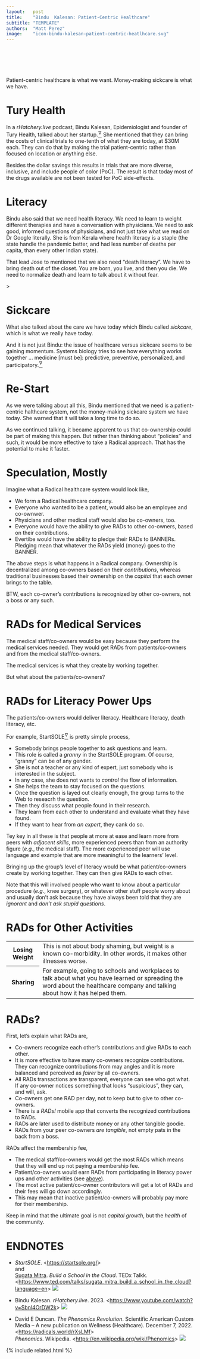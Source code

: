 ```yaml
---
layout:   post
title:    "Bindu  Kalesan: Patient-Centric Healthcare"
subtitle: "TEMPLATE"
authors:  "Matt Perez"
image:    "icon-bindu-kalesan-patient-centric-heatlhcare.svg"
---
```


<div style="display:none;">
 <p>Patient-centric healthcare is what we need and want. Money-making sickcare is what we have.</p>
</div>

<h1>&nbsp;</h1>
 <p>Patient-centric healthcare is what we want. Money-making sickcare is what we have.</p>

<h1>Tury Health</h1>
 <p>In a <em>rHatchery.live</em> podcast, Bindu Kalesan, Epidemiologist and founder of Tury Health, talked about her startup.<a href="#en02"><sup id="bm02">&hairsp;&nabla;&hairsp;</sup></a> She mentioned that they can bring the costs of clinical trials to one-tenth of what they are today, at $30M each. They can do that by making the trial patient-centric rather than focused on location or anything else.</p>
 <p>Besides the dollar savings this results in trials that are more diverse, inclusive, and include people of color (PoC). The result is that today most of the drugs available are not been tested for PoC side-effects.</p>

<h1>Literacy</h1>
 <p>Bindu also said that we need health literacy. We need to learn to weight different therapies and have a conversation with physicians. We need to ask good, informed questions of physicians, and not just take what we read on Dr Google literally. She is from Kerala where health literacy is a staple (the state handle the pandemic better, and had less number of deaths per capita, than every other Indian state).</p>
 <p>That lead Jose to mentioned that we also need &ldquo;death literacy&rdquo;. We have to bring death out of the closet. You are born, you live, and then you die. We need to normalize death and learn to talk about it without fear.</p>>

<h1>Sickcare</h1>
 <p>What also talked about the care we have today which Bindu called <em>sickcare</em>, which is what we really have today.</p>
 <p>And it is not just Bindu: the issue of healthcare versus sickcare seems to be gaining momentum. <span class="_quotespan">Systems biology tries to see how everything works together &hellip; medicine [must be]: predictive, preventive, personalized, and participatory.</span><a href="#en03"><sup id="bm03">&hairsp;&nabla;&hairsp;</sup></a></p>

<h1>Re-Start</h1>
 <p>As we were talking about all this, Bindu mentioned that we need is <span class="_quotespan">a patient-centric halthcare system, not the money-making sickcare system we have today.</span> She warned that <span class="_quotespan">it will take a long time to do so.</span></p>
 <p>As we continued talking, it became apparent to us that co-ownership could be part of making this happen. But rather than thinking about &ldquo;policies&rdquo; and such, it would be more effective to take a <span class="_paradigm">Radical</span> approach. That has the potential to make it faster.</p>

<h1>Speculation, Mostly</h1>
 <p>Imagine what a <span class="_paradigm">Radical</span> healthcare system would look like,</p>
  <ul>
   <li>We form a <span class="_paradigm">Radical</span> healthcare company.</li>
   <li>Everyone who wanted to be a patient, would also be an employee and co-ownwer.</li>
   <li>Physicians and other medical staff would also be co-owners, too.</li>
   <li>Everyone would have the ability to give <span class="_paradigm">RAD</span>s to other co-owners, based on their contributions.</li>
   <li>Evertibe would have the ability to pledge their <span class="_paradigm">RAD</span>s to <span class="_paradigm">BANNER</span>s. Pledging mean that whatever the <span class="_paradigm">RAD</span>s yield (money) goes to the <span class="_paradigm">BANNER</span>.</li>
  </ul>
 <p>The above steps is what happens in a <span class="_paradigm">Radical</span> company. Ownership is decentralized among co-owners based on their <em>contributions</em>, whereas traditional businesses based their ownership on the <em>capital</em> that each owner brings to the table.</p>
 <p>BTW, each co-owner&rsquo;s contributions is recognized by other co-owners, not a boss or any such.</p>

<h1><span class="_paradigm">RAD</span>s for Medical Services</h1>
 <p>The medical staff/co-owners would be easy because they perform the medical services needed. They would get <span class="_paradigm">RAD</span>s from patients/co-owners and from the medical staff/co-owners.</p>
 <p>The medical services is what they create by working together.</p>
 <p>But what about the patients/co-owners?</p>

<h1><span class="_paradigm">RAD</span>s for Literacy Power Ups</h1>
 <p>The patients/co-owners would deliver literacy. Healthcare literacy, death literacy, etc.</p>
 <p>For example, StartSOLE<a href="#en01"><sup id="bm01">&hairsp;&nabla;&hairsp;</sup></a> is pretty simple process,</p>
  <ul>
   <li>Somebody brings people together to ask questions and learn.</li>
   <li>This role is called a <em>granny</em> in the StartSOLE program. Of course, &ldquo;granny&rdquo; can be of any gender.</li>
   <li>She is not a teacher or any kind of expert, just somebody who is interested in the subject.</li>
   <li>In any case, she does not wants to <em>control</em> the flow of information.</li>
   <li>She helps the team to stay focused on the questions.</li>
   <li>Once the question is layed out clearly enough, the group turns to the Web to reseacrh the question.</li>
   <li>Then they discuss what people found in their research.</li>
   <li>They learn from each other to understand and evaluate what they have found.</li>
   <li>If they want to hear from <em>an expert</em>, they cank do so.</li>
  </ul>
 <p>Tey key in all these is that people at more at ease and learn more from peers with <em>adjacent skills</em>, more experienced peers than from an authority figure (<em>e.g.</em>, the medical staff). The more experienced peer will use language and example that are more meaningful to the learners&rsquo; level.</p>
 <p>Bringing up the group&rsquo;s level of literacy would be what patient/co-owners create by working together. They can then give <span class="_paradigm">RAD</span>s to each other.</p>
 <p>Note that this will involved people who want to know about a particular procedure (<em>e.g.</em>, knee surgery), or whatever other stuff people worry about and usually don&rsquo;t ask because they have always been told that they are <em>ignorant</em> and <em>don&rsquo;t ask stupid questions</em>.</p>

<h1 id="rads-for-other-activities"><span class="_paradigm">RAD</span>s for Other Activities</h1>
 <div class="_center">
  <table class="_background">
   <tr>
    <th>Losing Weight</th>
    <td>This is not about body shaming, but weight is a known co-morbidity. In other words, it makes other illnesses worse.</td>
   </tr>
   <tr>
    <th>Sharing</th>
    <td>For example, going to schools and workplaces to talk about what you have learned or spreading the word about the healthcare company and talking about how it has helped them.</td>
   </tr>
  </table>
 </div>

<h1><span class="_paradigm">RAD</span>s?</h1>
 <p>First, let&rsquo;s explain what <span class="_paradigm">RAD</span>s are,</p>
  <ul>
   <li>Co-owners recognize each other&rsquo;s contributions and give <span class="_paradigm">RAD</span>s to each other.</li>
   <li>It is more effective to have many co-owners recognize contributions. They can recognize contributions from may angles and it is more balanced and perceived as <em>fairer</em> by all co-owners.</li>
   <li>All RADs transactions are transparent, everyone can see who got what. If any co-owner notices something that looks &ldquo;suspicious&rdquo;, they can, and will, ask.</li>
   <li>Co-owners get one <span class="_paradigm">RAD</span> per day, not to keep but to give to other co-owners.</li>
   <li>There is a <em><span class="_paradigm">RAD</span>s!</em> mobile app that converts the recognized contributions to <span class="_paradigm">RAD</span>s.</li>
   <li><span class="_paradigm">RAD</span>s are later used to distribute money or any other tangible goodie.</li>
   <li><span class="_paradigm">RAD</span>s from your peer co-owners <em>are tangible</em>, not empty pats in the back from a boss.</li>
  </ul>
 <p><span class="_paradigm">RAD</span>s affect the membership fee,</p>
  <ul>
   <li>The medical staff/co-owners would get the most <span class="_paradigm">RAD</span>s which means that they will end up not paying a membership fee.</li>
   <li>Patient/co-owners would earn <span class="_paradigm">RAD</span>s from participating in literacy power ups and other activities (see <a href="rads-for-other-activities">above</a>).</li>
   <li>The most active patient/co-owner contributors will get a lot of <span class="_paradigm">RAD</span>s and their fees will go down accordingly.</li>
   <li>This may mean that inactive patient/co-owners will probably pay more for their membership.</li>
  </ul>
 <p>Keep in mind that the ultimate goal is not <em>capital growth</em>, but the <em>health</em> of the community.</p>

<h1 class="_section">ENDNOTES</h1>
 <ul>
  <li id="en01">
   <p class="_list-item">
    <em>StartSOLE</em>.
    &lt;<a href="https://startsole.org/" target="_blank">https://startsole.org/</a>&gt;<br>
    and<br>
    <a href="https://www.ted.com/speakers/sugata_mitra">Sugata Mitra</a>.
    <em>Build a School in the Cloud</em>.
    TEDx Talkk.
    &lt;<a href="https://www.ted.com/talks/sugata_mitra_build_a_school_in_the_cloud?language=en" target="_blank">https://www.ted.com/talks/sugata_mitra_build_a_school_in_the_cloud?language=en</a>&gt;
    <a class="_uparrow" href="#bm01"><img src="/assets/img/arrow-up-icon.png"></a>
   </p>
  </li>
  <li id="en02">
   <p class="_list-item">
    Bindu Kalesan.
    <em>rHatchery.live</em>.
    2023.
    &lt;<a href="https://www.youtube.com/watch?v=Sbnl4OrDW2k" target="_blank">https://www.youtube.com/watch?v=Sbnl4OrDW2k</a>&gt;
    <a class="_uparrow" href="#bm02"><img src="/assets/img/arrow-up-icon.png"></a>
   </p>
  </li>
  <li id="en03">
   <p class="_list-item">
    David E Duncan.
    <em>The Phenomics Revolution</em>.
    Scientific American Custom Media &ndash; A new publication on Wellness (Healthcare).
    December 7, 2022.
    &lt;<a href="https://radicals.world/rXsLMf" target="_blank">https://radicals.world/rXsLMf</a>&gt;
    <br>
    <em>Phenomics</em>.
    Wikipedia.
    &lt;<a href="https://en.wikipedia.org/wiki/Phenomics" target="_blank">https://en.wikipedia.org/wiki/Phenomics</a>&gt;
    <a class="_uparrow" href="#bm03"><img src="/assets/img/arrow-up-icon.png"></a>
   </p>
  </li>
 </ul>

{% include related.html %}
